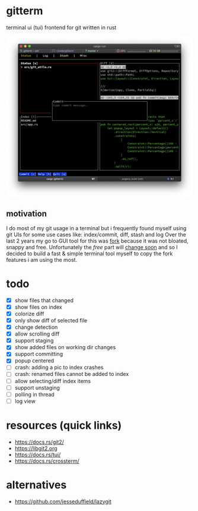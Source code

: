 # gitterm
terminal ui (tui) frontend for git written in rust

![img](assets/main.jpg)

## motivation

I do most of my git usage in a terminal but i frequently found myself using git UIs for some use cases like: index/commit, diff, stash and log
Over the last 2 years my go to GUI tool for this was [fork](https://git-fork.com) because it was not bloated, snappy and free. Unfortunately the *free* part will [change soon](https://github.com/ForkIssues/TrackerWin/issues/571) and so I decided to build a fast & simple terminal tool myself to copy the fork features i am using the most.

# todo

* [x] show files that changed
* [x] show files on index
* [x] colorize diff
* [x] only show diff of selected file
* [x] change detection
* [x] allow scrolling diff
* [x] support staging
* [x] show added files on working dir changes
* [x] support committing
* [x] popup centered
* [ ] crash: adding a pic to index crashes
* [ ] crash: renamed files cannot be added to index
* [ ] allow selecting/diff index items
* [ ] support unstaging
* [ ] polling in thread
* [ ] log view

# resources (quick links)

* https://docs.rs/git2/
* https://libgit2.org
* https://docs.rs/tui/
* https://docs.rs/crossterm/

# alternatives

* https://github.com/jesseduffield/lazygit